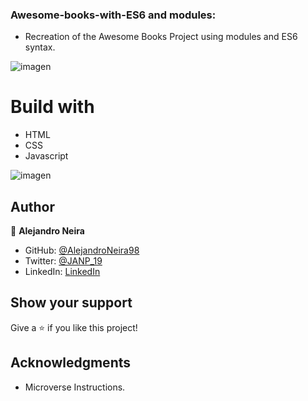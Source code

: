 ### Awesome-books-with-ES6 and modules:

- Recreation of the Awesome Books Project using modules and ES6 syntax.

![imagen](https://user-images.githubusercontent.com/93448210/148102835-146307af-594e-42df-909c-22a943232d2a.png)

# Build with

- HTML
- CSS
- Javascript
 
![imagen](https://user-images.githubusercontent.com/93448210/148102496-ed20c529-bf6b-4eee-8b5c-1cf9f1cb4bdd.png)


## Author

👤 **Alejandro Neira**

- GitHub: [@AlejandroNeira98](https://github.com/AlejandroNeira98)
- Twitter: [@JANP_19](https://twitter.com/JANP_19)
- LinkedIn: [LinkedIn](https://www.linkedin.com/in/alejandro-neira-0b45b6226/)

## Show your support

Give a ⭐️ if you like this project!

## Acknowledgments

- Microverse Instructions.

